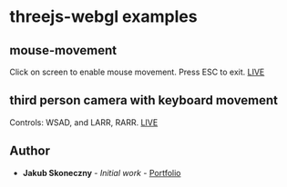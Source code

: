# threejs-webgl examples

## mouse-movement
Click on screen to enable mouse movement. Press ESC to exit.
[LIVE](https://skona27.github.io/threejs-webgl-intro/mouse-movement/)

## third person camera with keyboard movement
Controls: WSAD, and LARR, RARR.
[LIVE](https://skona27.github.io/threejs-webgl-intro/third-person-cam-keyboard-movement/)


## Author
* **Jakub Skoneczny** - *Initial work* - [Portfolio](https://jskoneczny.pl)